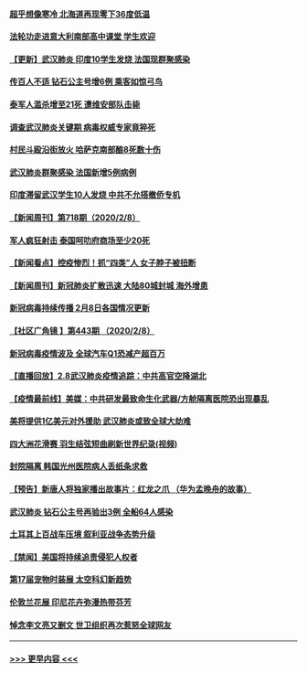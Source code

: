 #### [超乎想像寒冷 北海道再现零下36度低温](../pages/prog202/a102773122.md?t=02091655) 
#### [法轮功走进意大利南部高中课堂 学生欢迎](../pages/prog202/a102773105.md?t=02091655) 
#### [【更新】武汉肺炎 印度10学生发烧 法国现群聚感染](../pages/prog202/a102770740.md?t=02091655) 
#### [传百人不适 钻石公主号增6例 乘客如惊弓鸟](../pages/prog202/a102773051.md?t=02091655) 
#### [泰军人滥杀增至21死 遭维安部队击毙](../pages/prog202/a102772913.md?t=02091655) 
#### [调查武汉肺炎关键期 病毒权威专家竟猝死](../pages/prog202/a102773033.md?t=02091655) 
#### [村民斗殴沿街放火 哈萨克南部酿8死数十伤](../pages/prog202/a102772980.md?t=02091655) 
#### [武汉肺炎群聚感染 法国新增5例病例](../pages/prog202/a102772957.md?t=02091655) 
#### [印度滞留武汉学生10人发烧 中共不允搭撤侨专机](../pages/prog202/a102772946.md?t=02091655) 
#### [【新闻周刊】第718期（2020/2/8）](../pages/prog202/a102772921.md?t=02091655) 
#### [军人疯狂射击 泰国呵叻府商场至少20死](../pages/prog202/a102772833.md?t=02091655) 
#### [【新闻看点】控疫惨烈！抓“四类”人 女子脖子被扭断](../pages/prog202/a102772896.md?t=02091655) 
#### [【新闻周刊】新冠肺炎扩散迅速 大陆80城封城 海外增患](../pages/prog202/a102772852.md?t=02091655) 
#### [新冠病毒持续传播 2月8日各国情况更新](../pages/prog202/a102772826.md?t=02091655) 
#### [【社区广角镜  】第443期  （2020/2/8）](../pages/prog202/a102772736.md?t=02091655) 
#### [新冠病毒疫情波及 全球汽车Q1恐减产超百万](../pages/prog202/a102772695.md?t=02091655) 
#### [【直播回放】2.8武汉肺炎疫情追踪：中共高官空降湖北](../pages/prog202/a102772618.md?t=02091655) 
#### [【疫情最前线】美媒：中共研发最致命生化武器/方舱隔离医院恐出现暴乱](../pages/prog202/a102772439.md?t=02091655) 
#### [美将提供1亿美元对外援助 武汉肺炎或致全球大劫难](../pages/prog202/a102772361.md?t=02091655) 
#### [四大洲花滑赛 羽生结弦短曲刷新世界纪录(视频)](../pages/prog202/a102772341.md?t=02091655) 
#### [封院隔离 韩国光州医院病人丢纸条求救](../pages/prog202/a102772282.md?t=02091655) 
#### [【预告】新唐人将独家播出故事片：红龙之爪 （华为孟晚舟的故事）](../pages/prog202/a102767728.md?t=02091655) 
#### [武汉肺炎 钻石公主号再验出3例 全船64人感染](../pages/prog202/a102771726.md?t=02091655) 
#### [土耳其上百战车压境 叙利亚战争态势升级](../pages/prog202/a102772132.md?t=02091655) 
#### [【禁闻】美国将持续追责侵犯人权者](../pages/prog202/a102772042.md?t=02091655) 
#### [第17届宠物时装展 太空科幻新趋势](../pages/prog202/a102772033.md?t=02091655) 
#### [伦敦兰花展 印尼花卉弥漫热带芬芳](../pages/prog202/a102772026.md?t=02091655) 
#### [悼念李文亮又删文 世卫组织再次惹怒全球网友](../pages/prog202/a102771968.md?t=02091655) 

----
#### [ >>> 更早内容 <<< ](../indexes/prog202-earlier.md)
